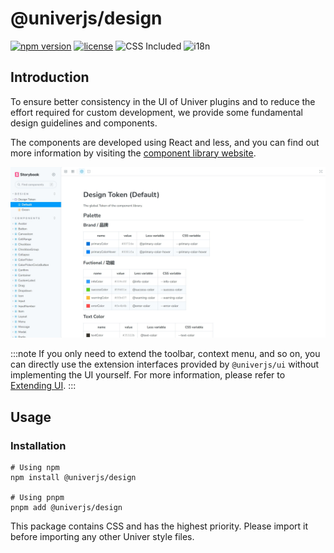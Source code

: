 # @univerjs/design

[![npm version](https://img.shields.io/npm/v/@univerjs/design)](https://npmjs.org/package/@univerjs/design)
[![license](https://img.shields.io/npm/l/@univerjs/design)](https://img.shields.io/npm/l/@univerjs/design)
![CSS Included](https://img.shields.io/badge/CSS_Included-blue?logo=CSS3)
![i18n](https://img.shields.io/badge/zh--CN%20%7C%20en--US-cornflowerblue?label=i18n)

## Introduction

To ensure better consistency in the UI of Univer plugins and to reduce the effort required for custom development, we provide some fundamental design guidelines and components.

The components are developed using React and less, and you can find out more information by visiting the [component library website](https://univer-design.vercel.app).

![](./assets/design.jpeg)

:::note
If you only need to extend the toolbar, context menu, and so on, you can directly use the extension interfaces provided by `@univerjs/ui` without implementing the UI yourself. For more information, please refer to [Extending UI](https://univer.ai/guides/customization/ui).
:::

## Usage

### Installation

```shell
# Using npm
npm install @univerjs/design

# Using pnpm
pnpm add @univerjs/design
```

This package contains CSS and has the highest priority. Please import it before importing any other Univer style files.
